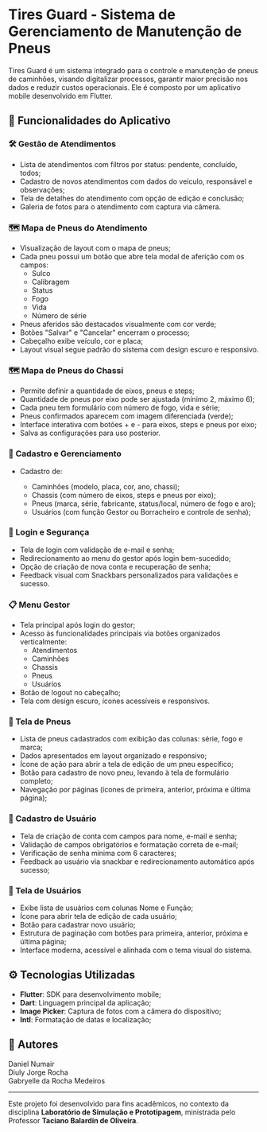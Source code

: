 # Tires Guard - Sistema de Gerenciamento de Manutenção de Pneus

Tires Guard é um sistema integrado para o controle e manutenção de pneus de caminhões, visando 
digitalizar processos, garantir maior precisão nos dados e reduzir custos operacionais. 
Ele é composto por um aplicativo mobile desenvolvido em Flutter.

## 📱 Funcionalidades do Aplicativo

### 🛠 Gestão de Atendimentos

* Lista de atendimentos com filtros por status: pendente, concluído, todos;
* Cadastro de novos atendimentos com dados do veículo, responsável e observações;
* Tela de detalhes do atendimento com opção de edição e conclusão;
* Galeria de fotos para o atendimento com captura via câmera.

### 🗺 Mapa de Pneus do Atendimento

* Visualização de layout com o mapa de pneus;
* Cada pneu possui um botão que abre tela modal de aferição com os campos:
    * Sulco
    * Calibragem
    * Status
    * Fogo
    * Vida
    * Número de série 
* Pneus aferidos são destacados visualmente com cor verde;
* Botões "Salvar" e "Cancelar" encerram o processo;
* Cabeçalho exibe veículo, cor e placa;
* Layout visual segue padrão do sistema com design escuro e responsivo.

### 🗺 Mapa de Pneus do Chassi

* Permite definir a quantidade de eixos, pneus e steps;
* Quantidade de pneus por eixo pode ser ajustada (mínimo 2, máximo 6);
* Cada pneu tem formulário com número de fogo, vida e série;
* Pneus confirmados aparecem com imagem diferenciada (verde);
* Interface interativa com botões + e - para eixos, steps e pneus por eixo;
* Salva as configurações para uso posterior.

### 🧾 Cadastro e Gerenciamento

* Cadastro de:

    * Caminhões (modelo, placa, cor, ano, chassi);
    * Chassis (com número de eixos, steps e pneus por eixo);
    * Pneus (marca, série, fabricante, status/local, número de fogo e aro);
    * Usuários (com função Gestor ou Borracheiro e controle de senha);

### 🔐 Login e Segurança

* Tela de login com validação de e-mail e senha;
* Redirecionamento ao menu do gestor após login bem-sucedido;
* Opção de criação de nova conta e recuperação de senha;
* Feedback visual com Snackbars personalizados para validações e sucesso.

### 📋 Menu Gestor

* Tela principal após login do gestor;
* Acesso às funcionalidades principais via botões organizados verticalmente:
    * Atendimentos
    * Caminhões
    * Chassis
    * Pneus
    * Usuários
* Botão de logout no cabeçalho;
* Tela com design escuro, ícones acessíveis e responsivos.

### 🛞 Tela de Pneus

* Lista de pneus cadastrados com exibição das colunas: série, fogo e marca;
* Dados apresentados em layout organizado e responsivo;
* Ícone de ação para abrir a tela de edição de um pneu específico;
* Botão para cadastro de novo pneu, levando à tela de formulário completo;
* Navegação por páginas (ícones de primeira, anterior, próxima e última página);

### 📝 Cadastro de Usuário

* Tela de criação de conta com campos para nome, e-mail e senha;
* Validação de campos obrigatórios e formatação correta de e-mail;
* Verificação de senha mínima com 6 caracteres;
* Feedback ao usuário via snackbar e redirecionamento automático após sucesso;

### 👥 Tela de Usuários

* Exibe lista de usuários com colunas Nome e Função;
* Ícone para abrir tela de edição de cada usuário;
* Botão para cadastrar novo usuário;
* Estrutura de paginação com botões para primeira, anterior, próxima e última página;
* Interface moderna, acessível e alinhada com o tema visual do sistema.

## ⚙️ Tecnologias Utilizadas

* **Flutter**: SDK para desenvolvimento mobile;
* **Dart**: Linguagem principal da aplicação;
* **Image Picker**: Captura de fotos com a câmera do dispositivo;
* **Intl**: Formatação de datas e localização;

## 👤 Autores

Daniel Numair  
Diuly Jorge Rocha  
Gabryelle da Rocha Medeiros  

---

Este projeto foi desenvolvido para fins acadêmicos, no contexto da disciplina 
**Laboratório de Simulação e Prototipagem**, ministrada pelo Professor **Taciano Balardin de Oliveira**.
